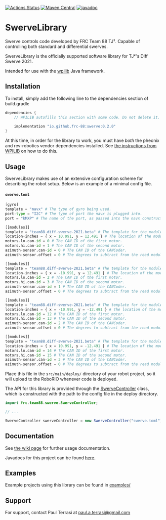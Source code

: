 [![Actions Status](https://github.com/frc-88/SwerveLibrary/workflows/Java%20CI/badge.svg)](https://github.com/frc-88/SwerveLibrary/actions) [![Maven Central](https://maven-badges.herokuapp.com/maven-central/io.github.frc-88/swerve/badge.svg)](https://maven-badges.herokuapp.com/maven-central/io.github.frc-88/swerve) [![javadoc](https://javadoc.io/badge2/io.github.frc-88/swerve/javadoc.svg)](https://javadoc.io/doc/io.github.frc-88/swerve)


# SwerveLibrary

Swerve controls code developed by FRC Team 88 TJ². Capable of controlling both standard and differential swerves.

SwerveLibrary is the officially supported software library for TJ²'s Diff Swerve 2021.

Intended for use with the [wpilib](https://docs.wpilib.org/en/stable/) Java framework.

## Installation

To install, simply add the following line to the dependencies section of build.gradle

```groovy
dependencies {
    // WPILIB autofills this section with some code. Do not delete it.
    
    implementation "io.github.frc-88:swerve:0.2.0"
}
```

At this time, in order for the library to work, you must have _both_ the pheonix and rev-robotics
vendor dependencies installed. See [the instructions from WPILIB](https://docs.wpilib.org/en/stable/docs/software/vscode-overview/3rd-party-libraries.html)
on how to do this.

## Usage

SwerveLibrary makes use of an extensive configuration scheme for describing the robot setup. Below
is an example of a minimal config file.

#### **`swerve.toml`**
```python
[gyro]
template = "navx" # The type of gyro being used.
port-type = "I2C" # The type of port the navx is plugged into.
port = "kMXP" # The name of the port, as passed into the navx constructor.

[[modules]]
template = "team88.diff-swerve-2021.beta" # The template for the module.
location-inches = { x = 10.991, y = 12.491 } # The location of the module.
motors.lo.can-id = 0 # The CAN ID of the first motor.
motors.hi.can-id = 1 # The CAN ID of the second motor.
azimuth-sensor.can-id = 0 # The CAN ID of the CANCoder.
azimuth-sensor.offset = 0 # The degrees to subtract from the read module angle.

[[modules]]
template = "team88.diff-swerve-2021.beta" # The template for the module.
location-inches = { x = -10.991, y = 12.491 } # The location of the module.
motors.lo.can-id = 2 # The CAN ID of the first motor.
motors.hi.can-id = 3 # The CAN ID of the second motor.
azimuth-sensor.can-id = 1 # The CAN ID of the CANCoder.
azimuth-sensor.offset = 0 # The degrees to subtract from the read module angle.

[[modules]]
template = "team88.diff-swerve-2021.beta" # The template for the module.
location-inches = { x = -10.991, y = -12.491 } # The location of the module.
motors.lo.can-id = 12 # The CAN ID of the first motor.
motors.hi.can-id = 13 # The CAN ID of the second motor.
azimuth-sensor.can-id = 2 # The CAN ID of the CANCoder.
azimuth-sensor.offset = 0 # The degrees to subtract from the read module angle.

[[modules]]
template = "team88.diff-swerve-2021.beta" # The template for the module.
location-inches = { x = 10.991, y = -12.491 } # The location of the module.
motors.lo.can-id = 14 # The CAN ID of the first motor.
motors.hi.can-id = 15 # The CAN ID of the second motor.
azimuth-sensor.can-id = 3 # The CAN ID of the CANCoder.
azimuth-sensor.offset = 0 # The degrees to subtract from the read module angle.
```

Place this file in the `src/main/deploy/` directory of your robot project, so it will upload
to the RoboRIO whenever code is deployed. 

The API for this library is provided through the [SwerveController](https://www.javadoc.io/doc/io.github.frc-88/swerve/latest/frc/team88/swerve/SwerveController.html) 
class, which is constructed with the path to the config file in the deploy directory.

```java
import frc.team88.swerve.SwerveController;

// ...

SwerveController swerveController = new SwerveController("swerve.toml");
```

## Documentation

See [the wiki page](https://github.com/frc-88/SwerveLibrary/wiki) for further usage documentation.

Javadocs for this project can be found [here](https://www.javadoc.io/doc/io.github.frc-88/swerve/latest/frc/team88/swerve/SwerveController.html).

## Examples

Example projects using this library can be found in [examples/](https://github.com/frc-88/SwerveLibrary/tree/master/examples)

## Support

For support, contact Paul Terrasi at paul.a.terrasi@gmail.com
